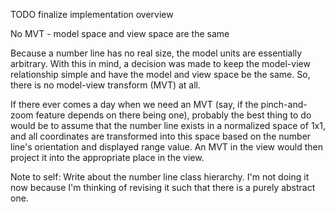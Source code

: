 TODO finalize implementation overview

No MVT - model space and view space are the same

Because a number line has no real size, the model units are essentially arbitrary.  With
this in mind, a decision was made to keep the model-view relationship simple and have the
model and view space be the same.  So, there is no model-view transform (MVT) at all.

If there ever comes a day when we need an MVT (say, if the pinch-and-zoom feature depends
on there being one), probably the best thing to do would be to assume that the number
line exists in a normalized space of 1x1, and all coordinates are transformed into this
space based on the number line's orientation and displayed range value.  An MVT in the
view would then project it into the appropriate place in the view.

Note to self: Write about the number line class hierarchy.  I'm not doing it now because I'm thinking of revising it
such that there is a purely abstract one.

